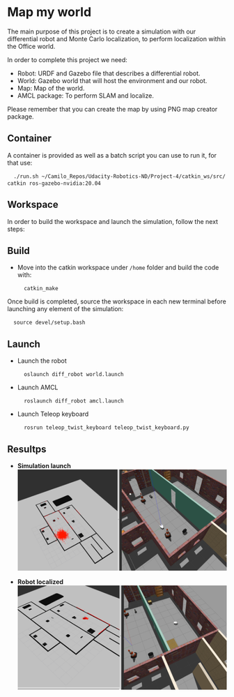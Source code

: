 # Map my world
The main purpose of this project is to create a simulation with our differential robot and Monte Carlo localization, to perform localization within the Office world.

In order to complete this project we need:
  - Robot: URDF and Gazebo file that describes a differential robot.
  - World: Gazebo world that will host the environment and our robot.
  - Map: Map of the world.
  - AMCL package: To perform SLAM and localize.

Please remember that you can create the map by using PNG map creator package.

## Container
A container is provided as well as a batch script you can use to run it, for that use:
  ```
    ./run.sh ~/Camilo_Repos/Udacity-Robotics-ND/Project-4/catkin_ws/src/ catkin ros-gazebo-nvidia:20.04
  ```

## Workspace
In order to build the workspace and launch the simulation, follow the next steps:

## Build
- Move into the catkin workspace under `/home` folder and build the code with:
  ```
    catkin_make
  ```

Once build is completed, source the workspace in each new terminal before launching any element of the simulation:
  ```
    source devel/setup.bash
  ```

## Launch
- Launch the robot
  ```
    oslaunch diff_robot world.launch
  ```

- Launch AMCL
  ```
    roslaunch diff_robot amcl.launch
  ```

- Launch Teleop keyboard
  ```
    rosrun teleop_twist_keyboard teleop_twist_keyboard.py
  ```

## Resultps
- **Simulation launch**
![Alt text](images/SLAM_1.png)

- **Robot localized**
![Alt text](images/SLAM_2.png)



